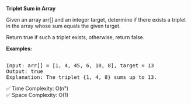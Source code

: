 **Triplet Sum in Array**

Given an array arr[] and an integer target, determine if there exists a triplet in the array whose sum equals the given target.

Return true if such a triplet exists, otherwise, return false.

**Examples:**  
<pre> 
Input: arr[] = [1, 4, 45, 6, 10, 8], target = 13  
Output: true  
Explanation: The triplet {1, 4, 8} sums up to 13.
</pre>

✅ Time Complexity: O(n²)  
✅ Space Complexity: O(1)
